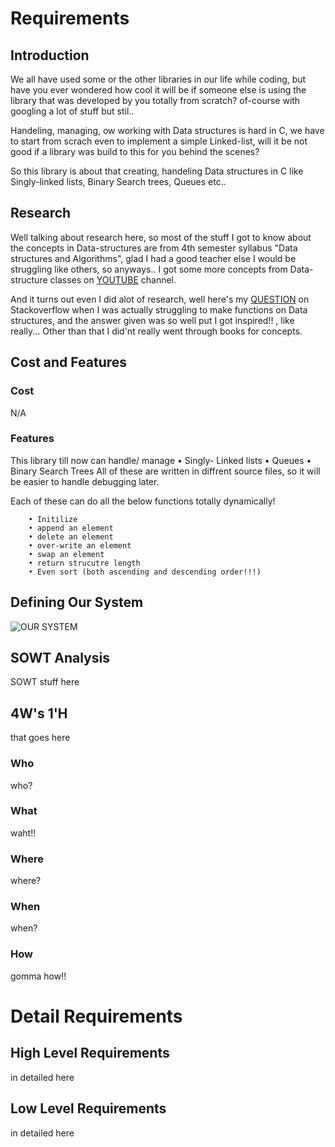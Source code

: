 # Requirements

## Introduction
We all have used some or the other libraries in our life while coding, but have you ever wondered how cool it will be if someone else is using the library that was developed by you totally from scratch? of-course with googling a lot of stuff but stil..

Handeling, managing, ow working with Data structures is hard in C, we have to start from scrach even to implement a simple Linked-list, will it be not good if a library was build to this for you behind the scenes?

So this library is about that creating, handeling Data structures in C like Singly-linked lists, Binary Search trees, Queues etc..

## Research

Well talking about research here, so most of the stuff I got to know about the concepts in Data-structures are from 4th semester syllabus "Data structures and Algorithms", glad I had a good teacher else I would be struggling like others, so anyways.. I got some more concepts from Data-structure classes on [YOUTUBE](https://www.youtube.com/c/NareshIT) channel. 

And it turns out even I did alot of research, well here's my [QUESTION](https://stackoverflow.com/questions/62980973/root-pointer-of-linked-list-keeps-varying-when-passed-to-a-function-in-header-fi) on Stackoverflow when I was actually struggling to make functions on Data structures, and the answer given was so well put I got inspired!! , like really... Other than that I did'nt really went through books for concepts.

## Cost and Features

### Cost 

N/A

### Features
This library till now can handle/ manage 
    • Singly- Linked lists
    • Queues 
    • Binary Search Trees
All of these are written in diffrent source files, so it will be easier to handle debugging later. 

Each of these can do all the below functions totally dynamically!

        • Initilize 
        • append an element
        • delete an element
        • over-write an element
        • swap an element
        • return strucutre length
        • Even sort (both ascending and descending order!!!)


## Defining Our System

![OUR SYSTEM](https://lucid.app/lucidchart/73ac1a77-d7df-4c04-a5d6-cf28b367474f/edit?beaconFlowId=E9F02156530FBBD5&page=0_0#)

## SOWT Analysis

SOWT stuff here

## 4W's 1'H

that goes here

### Who

who?

### What 

waht!!

### Where

where?

### When

when?

### How

gomma how!!

# Detail Requirements

## High Level Requirements

in detailed here

## Low Level Requirements

in detailed here




